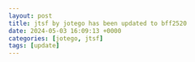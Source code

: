 ```yaml
---
layout: post
title: jtsf by jotego has been updated to bff2520
date: 2024-05-03 16:09:13 +0000
categories: [jotego, jtsf]
tags: [update]
---
```


